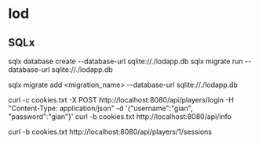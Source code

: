# lod

## SQLx
sqlx database create --database-url sqlite://./lodapp.db
sqlx migrate run --database-url sqlite://./lodapp.db

sqlx migrate add <migration_name> --database-url sqlite://./lodapp.db


curl -c cookies.txt -X POST http://localhost:8080/api/players/login -H "Content-Type: application/json" -d '{"username":"gian", "password":"gian"}'
curl -b cookies.txt http://localhost:8080/api/info

curl -b cookies.txt http://localhost:8080/api/players/1/sessions